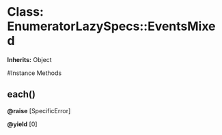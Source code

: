 # Class: EnumeratorLazySpecs::EventsMixed
**Inherits:** Object
    




#Instance Methods
## each() [](#method-i-each)

**@raise** [SpecificError] 

**@yield** [0] 

